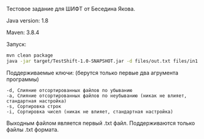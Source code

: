 Тестовое задание для ШИФТ от Беседина Якова.

Java version: 1.8

Maven: 3.8.4

Запуск:

```Bash
mvn clean package
java -jar target/TestShift-1.0-SNAPSHOT.jar -d files/out.txt files/in1.txt files/in2.txt files/in3.txt
```

Поддерживаемые ключи: (берутся только первые два агрумента программы)

```
-d, Слияние отсортированных файлов по убыванию
-a, Слияние отсортированных файлов по неубыванию (никак не влияет, стандартная настройка)
-s, Сортировка строк
-i, Сортировка чисел (никак не влияет, стандартная настройка)
```

Выходным файлом является первый .txt файл. Поддерживаются только файлы .txt формата.